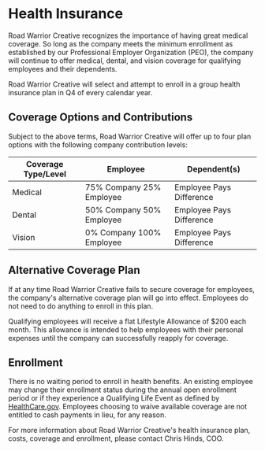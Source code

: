 # Health Insurance

Road Warrior Creative recognizes the importance of having great medical coverage. So long as the company meets the minimum enrollment as established by our Professional Employer Organization (PEO), the company will continue to offer medical, dental, and vision coverage for qualifying employees and their dependents.

Road Warrior Creative will select and attempt to enroll in a group health insurance plan in Q4 of every calendar year. 

## Coverage Options and Contributions

Subject to the above terms, Road Warrior Creative will offer up to four plan options with the following company contribution levels:

Coverage Type/Level | Employee | Dependent(s)
------------ | ------------- | -------------
Medical | 75% Company 25% Employee | Employee Pays Difference
Dental | 50% Company 50% Employee | Employee Pays Difference
Vision | 0% Company 100% Employee | Employee Pays Difference

## Alternative Coverage Plan

If at any time Road Warrior Creative fails to secure coverage for employees, the company's alternative coverage plan will go into effect. Employees do not need to do anything to enroll in this plan.

Qualifying employees will receive a flat Lifestyle Allowance of $200 each month. This allowance is intended to help employees with their personal expenses until the company can successfully reapply for coverage.

## Enrollment

There is no waiting period to enroll in health benefits. An existing employee may change their enrollment status during the annual open enrollment period or if they experience a Qualifying Life Event as defined by [HealthCare.gov](https://www.healthcare.gov/glossary/qualifying-life-event/). Employees choosing to waive available coverage are not entitled to cash payments in lieu, for any reason.

For more information about Road Warrior Creative's health insurance plan, costs, coverage and enrollment, please contact Chris Hinds, COO.
